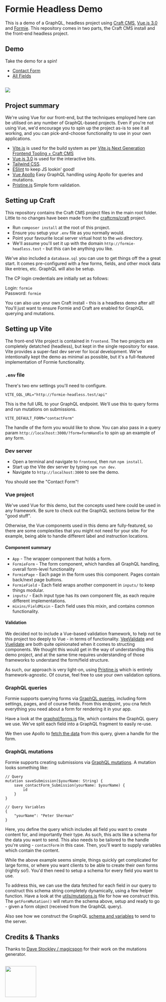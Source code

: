 # Formie Headless Demo
This is a demo of a GraphQL, headless project using [Craft CMS](https://craftcms.com), [Vue.js 3.0](https://vuejs.org/) and [Formie](https://verbb.io/craft-plugins/formie). This repository comes in two parts, the Craft CMS install and the front-end headless project. 

## Demo
Take the demo for a spin! 
- [Contact Form](https://formie-headless.verbb.io/?form=contactForm)
- [All Fields](https://formie-headless.verbb.io/?form=fieldsDemo)

<h2></h2>

<img src="https://github.com/verbb/formie-headless/raw/master/screenshot.png">

## Project summary
We're using Vue for our front-end, but the techniques employed here can be utilised on any number of GraphQL-based projects. Even if you're not using Vue, we'd encourage you to spin up the project as-is to see it all working, and you can pick-and-choose functionality to use in your own applications.

- [Vite.js](https://vitejs.dev/) is used for the build system as per [Vite.js Next Generation Frontend Tooling + Craft CMS](https://nystudio107.com/blog/using-vite-js-next-generation-frontend-tooling-with-craft-cms)
- [Vue.js 3.0](https://vuejs.org/) is used for the interactive bits.
- [Tailwind CSS](https://tailwindcss.com/).
- [ESlint](https://eslint.org/) to keep JS lookin' good!
- [Vue Apollo](https://apollo.vuejs.org/) Easy GraphQL handling using Apollo for queries and mutations.
- [Pristine.js](https://pristine.js.org/) Simple form validation.

## Setting up Craft
This repository contains the Craft CMS project files in the main root folder. Little to no changes have been made from the [craftcms/craft](https://github.com/craftcms/craft) project.

- Run `composer install` at the root of this project.
- Ensure you setup your `.env` file as you normally would.
- Point your favourite local server virtual host to the `web` directory.
- We'll assume you'll set it up with the domain `http://formie-headless.test` - but this can be anything you like.

We've also included a `database.sql` you can use to get things off the a great start. It comes pre-configured with a few forms, fields, and other mock data like entries, etc. GraphQL will also be setup.

The CP login credentials are initially set as follows:

Login: `formie` \
Password: `formie`

You can also use your own Craft install - this is a headless demo after all! You'll just want to ensure Formie and Craft are enabled for GraphQL querying and mutations.

## Setting up Vite
The front-end Vite project is contained in `frontend`. The two projects are completely detatched (headless), but kept in the single repository for ease. Vite provides a super-fast dev server for local development. We've intentionally kept the demo as minimal as possible, but it's a full-featured implementation of Formie functionality.

### `.env` file
There's two env settings you'll need to configure.

```
VITE_GQL_URL="http://formie-headless.test/api"
```

This is the full URL to your GraphQL endpoint. We'll use this to query forms and run mutations on submissions.

```
VITE_DEFAULT_FORM="contactForm"
```

The handle of the form you would like to show. You can also pass in a query param `http://localhost:3000/?form=formHandle` to spin up an example of any form.

### Dev server
- Open a terminal and navigate to `frontend`, then run `npm install`.
- Start up the Vite dev server by typing `npm run dev`.
- Navigate to `http://localhost:3000` to see the demo.

You should see the "Contact Form"!

### Vue project
We've used Vue for this demo, but the concepts used here could be used in any framework. Be sure to check out the GraphQL sections below for the "good stuff".

Otherwise, the Vue components used in this demo are fully-featured, so there are some complexities that you might not need for your site. For example, being able to handle different label and instruction locations.

#### Component summary
- `App` - The wrapper component that holds a form.
- `FormieForm` - The form component, which handles all GraphQL handling, overall form-level functionality
- `FormiePage` - Each page in the form uses this component. Pages contain back/next page buttons.
- `FormieField` - Each field wraps another component in `inputs/` to keep things modular.
- `inputs/` - Each input type has its own component file, as each require different implementations.
- `mixins/FieldMixin` - Each field uses this mixin, and contains common functionality.

#### Validation
We decided not to include a Vue-based validation framework, to help not tie this project too deeply to Vue - in terms of functionality. [VeeValidate](https://vee-validate.logaretm.com/v4/) and [Vuelidate](https://vuelidate.js.org/) are both quite opinionated when it comes to structing components. We thought this would get in the way of understanding this demo project, and at the same time requires understanding of those frameworks to understand the form/field structure.

As such, our approach is very light-on, using [Pristine.js](https://pristine.js.org/) which is entirely framework-agnostic. Of course, feel free to use your own validation options.

### GraphQL queries
Formie supports querying forms via [GraphQL queries](https://verbb.io/craft-plugins/formie/docs/developers/graphql), including form settings, pages, and of course fields. From this endpoint, you cna fetch everything you need about a form for rendering it in your app.

Have a look at the [graphql/forms.js](https://github.com/verbb/formie-headless/frontend/src/graphql/forms.js) file, which contains the GraphQL query we use. We've split each field into a GraphQL fragment to easily re-use.

We then use Apollo to [fetch the data](https://github.com/verbb/formie-headless/blob/c2147bfce49f9d8df3ddfd3f9270659d52a4b87a/frontend/src/components/FormieForm.vue#L92-L105) from this query, given a handle for the form.

### GraphQL mutations
Formie supports creating submissions via [GraphQL mutations](https://verbb.io/craft-plugins/formie/docs/developers/graphql). A mutation looks something like:

```
// Query
mutation saveSubmission($yourName: String) {
    save_contactForm_Submission(yourName: $yourName) {
        id
    }
}

// Query Variables
{
    "yourName": "Peter Sherman"
}
```

Here, you define the query which includes all field you want to create content for, and importantly their type. As such, this acts like a schema for the data you want to send. This also needs to be tailored to the handle you're using - `contactForm` in this case. Then, you'll want to supply variables which contain the content.

While the above example seems simple, things quickly get complicated for large forms, or where you want clients to be able to create their own forms (rightly so!). You'd then need to setup a schema for every field you want to use.

To address this, we can use the data fetched for each field in our query to construct this schema string completely dynamically, using a few helper function. Have a look at the [utils/mutations.js](https://github.com/verbb/formie-headless/frontend/src/utils/mutations.js) file for how we construct this. The `getFormMutation()` will return the schema above, setup and ready to go - given a form object (received from the GraphQL query).

Also see how we construct the GraphQL [schema and variables](https://github.com/verbb/formie-headless/blob/c2147bfce49f9d8df3ddfd3f9270659d52a4b87a/frontend/src/components/FormieForm.vue#L144-L167) to send to the server.

## Credits & Thanks
Thanks to [Dave Stockley / magicspon](https://github.com/magicspon) for their work on the mutations generator.

<h2></h2>

<a href="https://verbb.io" target="_blank">
  <img width="100" src="https://verbb.io/assets/img/verbb-pill.svg">
</a>
